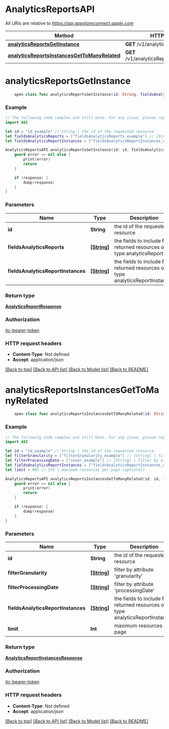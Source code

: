 # AnalyticsReportsAPI

All URIs are relative to *https://api.appstoreconnect.apple.com*

Method | HTTP request | Description
------------- | ------------- | -------------
[**analyticsReportsGetInstance**](AnalyticsReportsAPI.md#analyticsreportsgetinstance) | **GET** /v1/analyticsReports/{id} | 
[**analyticsReportsInstancesGetToManyRelated**](AnalyticsReportsAPI.md#analyticsreportsinstancesgettomanyrelated) | **GET** /v1/analyticsReports/{id}/instances | 


# **analyticsReportsGetInstance**
```swift
    open class func analyticsReportsGetInstance(id: String, fieldsAnalyticsReports: [FieldsAnalyticsReports_analyticsReportsGetInstance]? = nil, fieldsAnalyticsReportInstances: [FieldsAnalyticsReportInstances_analyticsReportsGetInstance]? = nil, completion: @escaping (_ data: AnalyticsReportResponse?, _ error: Error?) -> Void)
```



### Example
```swift
// The following code samples are still beta. For any issue, please report via http://github.com/OpenAPITools/openapi-generator/issues/new
import ASC

let id = "id_example" // String | the id of the requested resource
let fieldsAnalyticsReports = ["fieldsAnalyticsReports_example"] // [String] | the fields to include for returned resources of type analyticsReports (optional)
let fieldsAnalyticsReportInstances = ["fieldsAnalyticsReportInstances_example"] // [String] | the fields to include for returned resources of type analyticsReportInstances (optional)

AnalyticsReportsAPI.analyticsReportsGetInstance(id: id, fieldsAnalyticsReports: fieldsAnalyticsReports, fieldsAnalyticsReportInstances: fieldsAnalyticsReportInstances) { (response, error) in
    guard error == nil else {
        print(error)
        return
    }

    if (response) {
        dump(response)
    }
}
```

### Parameters

Name | Type | Description  | Notes
------------- | ------------- | ------------- | -------------
 **id** | **String** | the id of the requested resource | 
 **fieldsAnalyticsReports** | [**[String]**](String.md) | the fields to include for returned resources of type analyticsReports | [optional] 
 **fieldsAnalyticsReportInstances** | [**[String]**](String.md) | the fields to include for returned resources of type analyticsReportInstances | [optional] 

### Return type

[**AnalyticsReportResponse**](AnalyticsReportResponse.md)

### Authorization

[itc-bearer-token](../README.md#itc-bearer-token)

### HTTP request headers

 - **Content-Type**: Not defined
 - **Accept**: application/json

[[Back to top]](#) [[Back to API list]](../README.md#documentation-for-api-endpoints) [[Back to Model list]](../README.md#documentation-for-models) [[Back to README]](../README.md)

# **analyticsReportsInstancesGetToManyRelated**
```swift
    open class func analyticsReportsInstancesGetToManyRelated(id: String, filterGranularity: [FilterGranularity_analyticsReportsInstancesGetToManyRelated]? = nil, filterProcessingDate: [String]? = nil, fieldsAnalyticsReportInstances: [FieldsAnalyticsReportInstances_analyticsReportsInstancesGetToManyRelated]? = nil, limit: Int? = nil, completion: @escaping (_ data: AnalyticsReportInstancesResponse?, _ error: Error?) -> Void)
```



### Example
```swift
// The following code samples are still beta. For any issue, please report via http://github.com/OpenAPITools/openapi-generator/issues/new
import ASC

let id = "id_example" // String | the id of the requested resource
let filterGranularity = ["filterGranularity_example"] // [String] | filter by attribute 'granularity' (optional)
let filterProcessingDate = ["inner_example"] // [String] | filter by attribute 'processingDate' (optional)
let fieldsAnalyticsReportInstances = ["fieldsAnalyticsReportInstances_example"] // [String] | the fields to include for returned resources of type analyticsReportInstances (optional)
let limit = 987 // Int | maximum resources per page (optional)

AnalyticsReportsAPI.analyticsReportsInstancesGetToManyRelated(id: id, filterGranularity: filterGranularity, filterProcessingDate: filterProcessingDate, fieldsAnalyticsReportInstances: fieldsAnalyticsReportInstances, limit: limit) { (response, error) in
    guard error == nil else {
        print(error)
        return
    }

    if (response) {
        dump(response)
    }
}
```

### Parameters

Name | Type | Description  | Notes
------------- | ------------- | ------------- | -------------
 **id** | **String** | the id of the requested resource | 
 **filterGranularity** | [**[String]**](String.md) | filter by attribute &#39;granularity&#39; | [optional] 
 **filterProcessingDate** | [**[String]**](String.md) | filter by attribute &#39;processingDate&#39; | [optional] 
 **fieldsAnalyticsReportInstances** | [**[String]**](String.md) | the fields to include for returned resources of type analyticsReportInstances | [optional] 
 **limit** | **Int** | maximum resources per page | [optional] 

### Return type

[**AnalyticsReportInstancesResponse**](AnalyticsReportInstancesResponse.md)

### Authorization

[itc-bearer-token](../README.md#itc-bearer-token)

### HTTP request headers

 - **Content-Type**: Not defined
 - **Accept**: application/json

[[Back to top]](#) [[Back to API list]](../README.md#documentation-for-api-endpoints) [[Back to Model list]](../README.md#documentation-for-models) [[Back to README]](../README.md)

